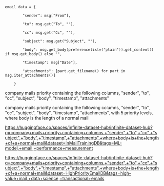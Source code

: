 ```
email_data = {

        "sender": msg["From"],

        "to": msg.get("To", ""),

        "cc": msg.get("Cc", ""),

        "subject": msg.get("Subject", ""),

        "body": msg.get_body(preferencelist=("plain")).get_content() if msg.get_body() else "",

        "timestamp": msg["Date"],

        "attachments": [part.get_filename() for part in msg.iter_attachments()]

    }
```


company mails priority containing the following columns, "sender", "to", "cc", "subject", "body", "timestamp", "attachments"

company mails priority containing the following columns, "sender", "to", "cc", "subject", "body", "timestamp", "attachments", with 5 priority levels, where body is the length of a normal mail


https://huggingface.co/spaces/infinite-dataset-hub/infinite-dataset-hub?q=company+mails+priority+containing+columns,+"sender",+"to",+"cc",+"subject",+"body",+"timestamp",+"attachments",+where+body+is+the+length+of+a+normal+mail&dataset=InMailTrainingDB&tags=ML-model,+email,+performance+measurement

https://huggingface.co/spaces/infinite-dataset-hub/infinite-dataset-hub?q=company+mails+priority+containing+columns,+"sender",+"to",+"cc",+"subject",+"body",+"timestamp",+"attachments",+where+body+is+the+length+of+a+normal+mail&dataset=HighPriorityEmailDB&tags=high-value+mail,+data+science,+transactional+emails